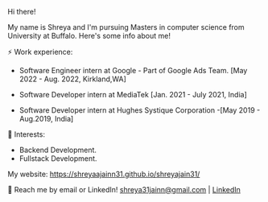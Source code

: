  Hi there!

 My name is Shreya and I'm pursuing Masters in computer science from University at Buffalo. Here's some info about me!

⚡ Work experience:

 * Software Engineer intern at Google - Part of Google Ads Team. [May 2022 - Aug. 2022, Kirkland,WA]

 * Software Developer intern at MediaTek [Jan. 2021 - July 2021, India]

 * Software Developer intern at Hughes Systique Corporation -[May 2019 - Aug.2019, India]

🌱 Interests:

  * Backend Development.
  * Fullstack Development.

My website: https://shreyaajainn31.github.io/shreyajain31/

💬 Reach me by email or LinkedIn! shreya31jainn@gmail.com | [LinkedIn](https://www.linkedin.com/in/shreya-jain-4784b8176/)
